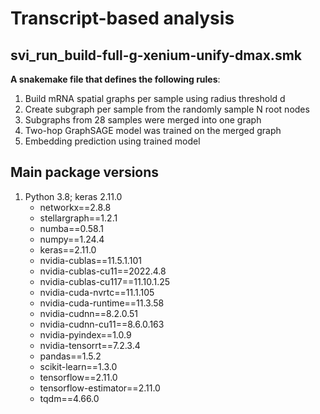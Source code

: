 # Transcript-based analysis

## svi_run_build-full-g-xenium-unify-dmax.smk

**A snakemake file that defines the following rules**: 
1. Build mRNA spatial graphs per sample using radius threshold d
1. Create subgraph per sample from the randomly sample N root nodes
1. Subgraphs from 28 samples were merged into one graph
1. Two-hop GraphSAGE model was trained on the merged graph
1. Embedding prediction using trained model

## Main package versions

1. Python 3.8; keras 2.11.0
      - networkx==2.8.8
      - stellargraph==1.2.1
      - numba==0.58.1
      - numpy==1.24.4
      - keras==2.11.0
      - nvidia-cublas==11.5.1.101
      - nvidia-cublas-cu11==2022.4.8
      - nvidia-cublas-cu117==11.10.1.25
      - nvidia-cuda-nvrtc==11.1.105
      - nvidia-cuda-runtime==11.3.58
      - nvidia-cudnn==8.2.0.51
      - nvidia-cudnn-cu11==8.6.0.163
      - nvidia-pyindex==1.0.9
      - nvidia-tensorrt==7.2.3.4
      - pandas==1.5.2
      - scikit-learn==1.3.0
      - tensorflow==2.11.0
      - tensorflow-estimator==2.11.0
      - tqdm==4.66.0
